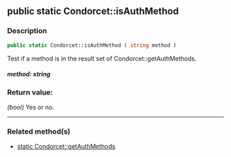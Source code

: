 ## public static Condorcet::isAuthMethod

### Description    

```php
public static Condorcet::isAuthMethod ( string method )
```

Test if a method is in the result set of Condorcet::getAuthMethods.    


##### **method:** *string*   
    



### Return value:   

*(bool)* Yes or no.


---------------------------------------

### Related method(s)      

* [static Condorcet::getAuthMethods](../Condorcet%20Class/public%20static%20Condorcet--getAuthMethods.md)    
